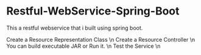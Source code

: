 # Restful-WebService-Spring-Boot
This a restful webservice that i built using spring boot.

Create a Resource Representation Class \n
Create a Resource Controller \n
You can build executable JAR or Run it. \n
Test the Service \n
